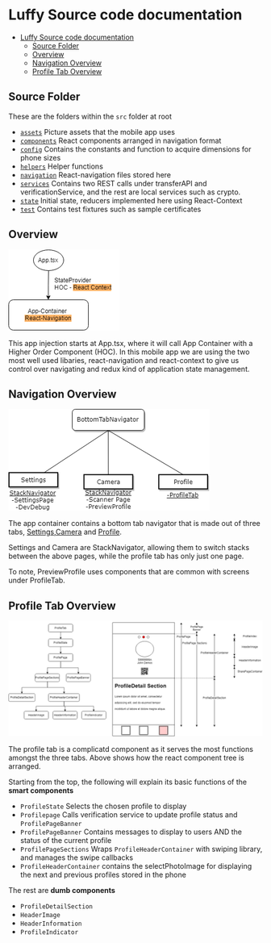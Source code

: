 # Luffy Source code documentation


- [Luffy Source code documentation](#luffy-source-code-documentation)
  - [Source Folder](#source-folder)
  - [Overview](#overview)
  - [Navigation Overview](#navigation-overview)
  - [Profile Tab Overview](#profile-tab-overview)


## Source Folder 
These are the folders within the `src` folder at root 
- [`assets`](../src/assets) Picture assets that the mobile app uses
- [`components`](../src/components) React components arranged in navigation format
- [`config`](../src/config) Contains the constants and function to acquire dimensions for phone sizes 
- [`helpers`](../src/helpers) Helper functions 
- [`navigation`](../src/navigation) React-navigation files stored here
- [`services`](../src/services) Contains two REST calls under transferAPI and verificationService, and the rest are local services such as crypto.
- [`state`](../src/state) Initial state, reducers implemented here using React-Context
- [`test`](../src/test) Contains test fixtures such as sample certificates

## Overview

![alt text](AppOverview.png "App Overview")

This app injection starts at App.tsx, where it will call App Container with a Higher Order Component (HOC). In this mobile app we are using the two most well used libaries, react-navigation and react-context to give us control over navigating and redux kind of application state management. 


## Navigation Overview

![alt text](NavigationOverview.png "App Overview")

The app container contains a bottom tab navigator that is made out of three tabs, [Settings](../src/components/Settings),[Camera](../src/components/Camera) and [Profile](../src/components/Profile). 

Settings and Camera are StackNavigator, allowing them to switch stacks between the above pages, while the profile tab has only just one page. 

To note, PreviewProfile uses components that are common with screens under ProfileTab.

## Profile Tab Overview

![alt text](ProfileOverview.png "Profile Overview")

The profile tab is a complicatd component as it serves the most functions amongst the three tabs. Above shows how the react component tree is arranged. 

Starting from the top, the following will explain its basic functions of the **smart components**
- `ProfileState` Selects the chosen profile to display 
- `Profilepage` Calls verification service to update profile status and `ProfilePageBanner`
- `ProfilePageBanner` Contains messages to display to users AND the status of the current profile
- `ProfilePageSections` Wraps `ProfileHeaderContainer` with swiping library, and manages the swipe callbacks
- `ProfileHeaderContainer` contains the selectPhotoImage for displaying the next and previous profiles stored in the phone

The rest are **dumb components**
- `ProfileDetailSection`
- `HeaderImage`
- `HeaderInformation`
- `ProfileIndicator` 
